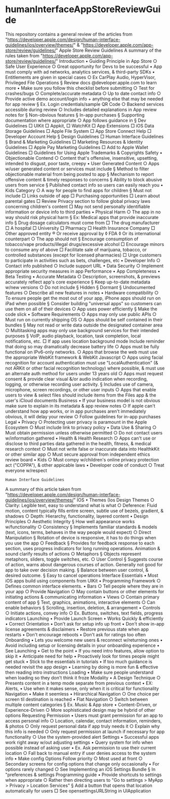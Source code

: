 # humanInterfaceAppStoreReviewGuide


This repository contains a general review of the articles from "https://developer.apple.com/design/human-interface-guidelines/ios/overview/themes/" &amp; "https://developer.apple.com/app-store/review/guidelines/"
Apple Store Review Guidelines
A summary of the rules taken from "https://developer.apple.com/app-store/review/guidelines/"
Introduction
	• Guiding Principle in App Store
		○ Safe User Experience 
		○ Great opportunity for Devs to be successful
	• App must comply with ad networks, analytics services, & third-party SDKs
	• Entitlements are given in special cases
		○ Ex CarPlay Audio, HyperVisor, Privileged File Operations
			§ Review docs @developer.apple.com to learn more
	• Make sure you follow this checklist before submitting
		○ Test for crashes/bugs
		○ Complete/accurate metadata
		○ Up to date contact info
		○ Provide active demo account/login info + anything else that may be needed for app review
			§ Ex. Login credentials/sample QR Code
		○ Backend services accessible during review
		○ Includes detailed explanations in App review notes for
			§ Non-obvious features
			§ In-app purchases
			§ Supporting documentation where appropriate
		○ App follows guidance in 
			§ Dev Guidelines
				□ UIKit
				□  Appkit,
				□ WatchKit
				□  App Extensions 
				□ iOS Data Storage Guidelines
				□ Apple File System
				□ App Store Connect Help
				□ Developer Account Help
			§ Design Guidelines
				□ Human Interface Guidelines
			§ Brand & Marketing Guidelines
				□ Marketing Resources & Identity Guidelines
				□ Apple Pay Marketing Guidelines
				□ Add to Apple Wallet Guidelines
				□ Guidelines for Using Apple Trademarks & Copyrights
Safety
	• Objectionable Contend
		○ Content that's offensive, insensitive, upsetting, intended to disgust, poor taste, creepy
	• User Generated Content
		○ Apps w/user generated content or services must include
			§ Method to filter objectionable material from being posted to app
			§ Mechanism to report offensive content & timely responses to concerns
			§ Ability to block abusive users from service
			§ Published contact info so users can easily reach you
	• Kids Category
		○ A way for people to find apps for children
			§ Must not include
				□ Links outside of app
				□ Purchasing opportunities
				□ Learn about parental gates
				□ Review Privacy section to follow global privacy laws concerning children's content
				□ May not send personally identifiable information or device info to third parties
	• Physical Harm
		○ The app in no way should risk physical harm
			§ Ex: Medical apps that provide inaccurate info
			§ Drug dosage calculators must come from
				□ The drug manufacturer
				□ A hospital
				□ University
				□ Pharmacy
				□ Health Insurance Company
				□ Other approved entity
					® Or receive approval by
						◊ FDA
						◊ Or its international counterpart
		○ The app should not
			§ Encourage consumption of tobacco/vape products/illegal drugs/excessive alcohol
				□ Encourage minors to consume any of above
				□ Facilitate sale of marijuana, tobacco, or controlled substances (except for licensed pharmacies)
				□ Urge customers to participate in activities such as bets, challenges, etc
	• Developer Info
		○ Contact info published
		○ Include support URL
	• Data Security
		○ Implement appropriate security measures in app 
Performance
	• App Completeness
	• Beta Testing
	• Accurate Metadata
		○ Description, screenshots, & previews accurately reflect app's core experience 
			§ Keep up-to-date metadata w/new versions
		○ Do not include
			§ Hidden
			§ Dormant
			§ Undocumented features
		○ Describe all new features in notes
	• Hardware compatibility
		○ To ensure people get the most out of your app, iPhone apps should run on iPad when possible
			§ Consider building "universal apps" so customers can use them on all of their devices
		○ App uses power efficiently
			§ Make the code slick
	• Software Requirements
		○ Apps may only use public APIs
		○ Must run on currently shipping OS
		○ Apps should be self contained in their bundles
			§ May not read or write data outside the designated container area
		○ Multitasking apps may only use background services for their intended purposes
			§ VoIP, audio playback, location, task completion, local notifications, etc. 
				□ If app uses location background mode Include reminder that doing so may dramatically decrease battery life
		○ Apps must be fully functional on IPv6-only networks. 
		○ Apps that browse the web must use the appropriate WebKit framework & WebKit Javascript
		○ Apps using facial recognition for account authentication must use "LocalAuthentication" (& not ARKit or other facial recognition technology) where possible, & must use an alternate auth method for users under 13 years old
		○ Apps must request consent & provide clear visual &/or audio indication when recording, logging, or otherwise recording user activity.
			§ Includes use of camera, microphone, screen recordings, or other user inputs
		○ Apps that enable users to view & select files should include items from the Files app & the user's iCloud documents
Business
	• If your business model is not obvious make sure to explain in its metadata & app review notes
		○ If apple can't understand how app works, or in app purchases aren't immediately obvious, it will delay your review
		○ Follow guidelines for in-app purchases
Legal
	• Privacy
		○ Protecting user privacy is paramount in the Apple Ecosystem
		○ Must include link to privacy policy 
	• Data Use & Sharing
		○ Must obtain permission unless otherwise permitted
		○ Do not contact users w/information gathered
	• Health & Health Research
		○ Apps can't use or disclose to third parties data gathered in the health, fitness, & medical research context
		○ Must not write false or inaccurate data into HealthkKit or other similar app
		○ Must secure approval from independent ethics review board
	• Kids
		○ Must compy w/children's online privacy protection act ("COPPA"), & other appicable laws
	• Developer code of conduct
		○ Treat everyone w/respect 
    
    
    Human Interface Guidelines
  
 A summary of this article taken from "https://developer.apple.com/design/human-interface-guidelines/ios/overview/themes/"
IOS
	• Themes (Ios Design Themes
		○ Clarity: Legible text, easy to understand what is what
		○ Deference: Fluid motion, content typically fills entire screen, subtle use of bezels, gradient, & shadows
		○ Depth: Hierarchy, functionality, layered content
	• Design Principles
		○ Aesthetic Integrity
			§ How well appearance works w/functionality
		○ Consistency
			§ Implements familiar standards & models (text, icons, terms, behaves in the way people would expect)
		○ Direct Manipulation
			§ Rotation of device is responsive, it has to do things when you use the app
		○ Feedback
			§ Provides for feedback response to each section, uses progress indicators for long running operations. Animation & sound clarify results of actions
		○ Metaphors
			§ Objects represent metaphors, sliders, toggle switches, etc. 
		○ User Control
			§ Suggests course of action, warns about dangerous courses of action. Generally not good for app to take over decision making. 
			§ Balance between user control, & desired outcome.
			§ Easy to cancel operations 
Interface Essentials
• Most iOS apps build using components from UIKit
	• Programming Framework
		○ Defines common interface elements. 
	• Bars
		○ Tell people where they are in your app
		○ Provide Navigation
		○ May contain buttons or other elements for initiating actions & communicating information
	• Views
		○ Contain primary content of app
			§ Text, graphics, animations, interactive elements
		○ Can enable behaviors
			§ Scrolling, insertion, deletion, & arrangement
	• Controls
		○ Initiate actions, convey info
		○ Ex. Buttons, switches, text fields, progress indicators
Launching
• Provide Launch Screen
	• Works Quickly & efficiently
	• Correct Orientation
• Don't ask for setup info up front
• Don't show in-app license agreements & disclaimers
• Restore previous state when app restarts
• Don't encourage reboots
• Don't ask for ratings too often
Onboarding
• Lets you welcome new users & reconnect w/returning ones
• Avoid including setup or licensing details in your onboarding experience
	• See Launching
• Get to the point
	• If you need intro features, allow option to skip it
• Anticipate need for help
	• Proactively look for times people might get stuck
• Stick to the essentials in tutorials
	• If too much guidance is needed revisit the app design
	• Learning by doing is more fun & effective then reading intro instructions
Loading
	• Make sure people understand when loading so they don't think it froze
Modality
	• A Design Technique
		○ Presents content in a temp mode separate from previous context
	• EX: Alerts, 
	• Use when it makes sense, only when it is critical for functionality
Navigation
	• Make it seemless
	• Hiirarchical Navigation
		○ One choice per screen til destination is reached
	• Flat Navigation
		○ Switch between multiple content categories
			§ Ex. Music & App store
	• Content-Driven, or Experience-Driven
		○ More sophisticated design may be hybrid of other options
Requesting Permission
	• Users must grant permission for an app to access personal info
		○ Location, calendar, contact information, reminders, & photos
		○ Only request personal data if app truly needs it
		○ Explain why this info is needed
		○ Only request permission at launch if necessary for app functionality
		○ Use the system-provided alert
Settings
	• Successful apps work right away w/out adjusting settings 
	• Query system for info when possible instead of asking user
	• Ex. Ask permission to use their current location
		○ Fall back to manual entry if user denies access to the system info
	• Make config Options Follow priority
		○ Most used at front
		○ Secondary screens for config options that change only occasionally 
	• For options rarely changed
		○ See Implementing an iOS Settings Bundle
			§ In "preferences & settings Programming guide
	• Provide shortcuts to settings when appropriate
		○ Rather then directing users to "Go to settings > MyApp > Privacy > Location Services"
			§ Add a button that opens that location automatically for users
				□ See opensettingsURLString in UIApplication



	


	



